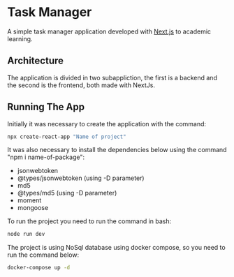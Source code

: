 # Task Manager

A simple task manager application developed with [Next.js](https://nextjs.org/) to academic learning.

## Architecture

The application is divided in two subappliction, the first is a backend and the second is the frontend, both made with NextJs.

## Running The App

Initially it was necessary to create the application with the command:

```bash
npx create-react-app "Name of project"
```
It was also necessary to install the dependencies below using the command "npm i name-of-package":

- jsonwebtoken
- @types/jsonwebtoken (using -D parameter)
- md5
- @types/md5 (using -D parameter)
- moment
- mongoose

To run the project you need to run the command in bash:

```bash
node run dev
```

The project is using NoSql database using docker compose, so you need to run the command below:

```bash
docker-compose up -d
```

